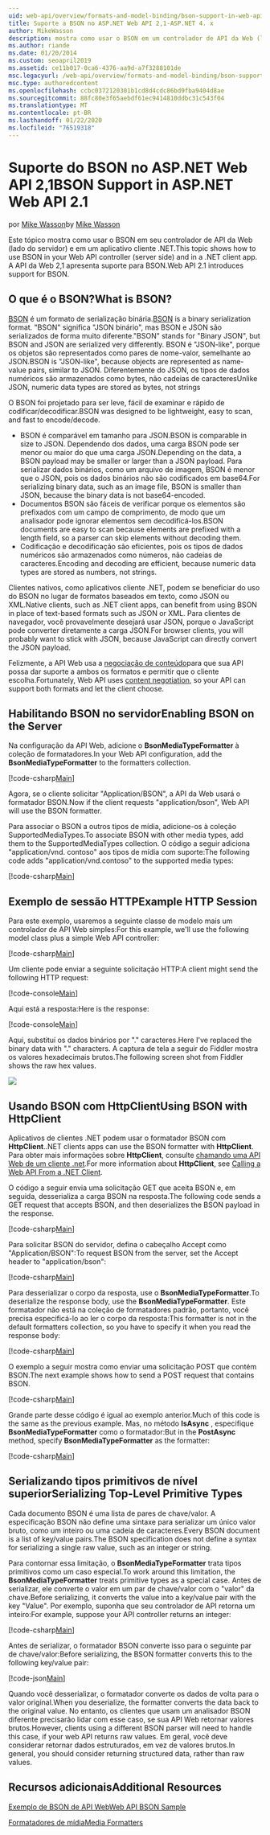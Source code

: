 ```yaml
---
uid: web-api/overview/formats-and-model-binding/bson-support-in-web-api-21
title: Suporte a BSON no ASP.NET Web API 2,1-ASP.NET 4. x
author: MikeWasson
description: mostra como usar o BSON em um controlador de API da Web (lado do servidor) e em um aplicativo cliente .NET para o ASP.NET 4. x.
ms.author: riande
ms.date: 01/20/2014
ms.custom: seoapril2019
ms.assetid: ce11b017-0ca6-4376-aa9d-a7f3288101de
msc.legacyurl: /web-api/overview/formats-and-model-binding/bson-support-in-web-api-21
msc.type: authoredcontent
ms.openlocfilehash: ccbc0372120301b1cd8d4cdc86bd9fba9404d8ae
ms.sourcegitcommit: 88fc80e3f65aebdf61ec9414810ddbc31c543f04
ms.translationtype: MT
ms.contentlocale: pt-BR
ms.lasthandoff: 01/22/2020
ms.locfileid: "76519318"
---
```

# <a name="bson-support-in-aspnet-web-api-21"></a><span data-ttu-id="fd65c-103">Suporte do BSON no ASP.NET Web API 2,1</span><span class="sxs-lookup"><span data-stu-id="fd65c-103">BSON Support in ASP.NET Web API 2.1</span></span>

<span data-ttu-id="fd65c-104">por [Mike Wasson](https://github.com/MikeWasson)</span><span class="sxs-lookup"><span data-stu-id="fd65c-104">by [Mike Wasson](https://github.com/MikeWasson)</span></span>

<span data-ttu-id="fd65c-105">Este tópico mostra como usar o BSON em seu controlador de API da Web (lado do servidor) e em um aplicativo cliente .NET.</span><span class="sxs-lookup"><span data-stu-id="fd65c-105">This topic shows how to use BSON in your Web API controller (server side) and in a .NET client app.</span></span> <span data-ttu-id="fd65c-106">A API da Web 2,1 apresenta suporte para BSON.</span><span class="sxs-lookup"><span data-stu-id="fd65c-106">Web API 2.1 introduces support for BSON.</span></span> 

## <a name="what-is-bson"></a><span data-ttu-id="fd65c-107">O que é o BSON?</span><span class="sxs-lookup"><span data-stu-id="fd65c-107">What is BSON?</span></span>

<span data-ttu-id="fd65c-108">[BSON](http://bsonspec.org/) é um formato de serialização binária.</span><span class="sxs-lookup"><span data-stu-id="fd65c-108">[BSON](http://bsonspec.org/) is a binary serialization format.</span></span> <span data-ttu-id="fd65c-109">"BSON" significa "JSON binário", mas BSON e JSON são serializados de forma muito diferente.</span><span class="sxs-lookup"><span data-stu-id="fd65c-109">"BSON" stands for "Binary JSON", but BSON and JSON are serialized very differently.</span></span> <span data-ttu-id="fd65c-110">BSON é "JSON-like", porque os objetos são representados como pares de nome-valor, semelhante ao JSON.</span><span class="sxs-lookup"><span data-stu-id="fd65c-110">BSON is "JSON-like", because objects are represented as name-value pairs, similar to JSON.</span></span> <span data-ttu-id="fd65c-111">Diferentemente do JSON, os tipos de dados numéricos são armazenados como bytes, não cadeias de caracteres</span><span class="sxs-lookup"><span data-stu-id="fd65c-111">Unlike JSON, numeric data types are stored as bytes, not strings</span></span>

<span data-ttu-id="fd65c-112">O BSON foi projetado para ser leve, fácil de examinar e rápido de codificar/decodificar.</span><span class="sxs-lookup"><span data-stu-id="fd65c-112">BSON was designed to be lightweight, easy to scan, and fast to encode/decode.</span></span>

- <span data-ttu-id="fd65c-113">BSON é comparável em tamanho para JSON.</span><span class="sxs-lookup"><span data-stu-id="fd65c-113">BSON is comparable in size to JSON.</span></span> <span data-ttu-id="fd65c-114">Dependendo dos dados, uma carga BSON pode ser menor ou maior do que uma carga JSON.</span><span class="sxs-lookup"><span data-stu-id="fd65c-114">Depending on the data, a BSON payload may be smaller or larger than a JSON payload.</span></span> <span data-ttu-id="fd65c-115">Para serializar dados binários, como um arquivo de imagem, BSON é menor que o JSON, pois os dados binários não são codificados em base64.</span><span class="sxs-lookup"><span data-stu-id="fd65c-115">For serializing binary data, such as an image file, BSON is smaller than JSON, because the binary data is not base64-encoded.</span></span>
- <span data-ttu-id="fd65c-116">Documentos BSON são fáceis de verificar porque os elementos são prefixados com um campo de comprimento, de modo que um analisador pode ignorar elementos sem decodificá-los.</span><span class="sxs-lookup"><span data-stu-id="fd65c-116">BSON documents are easy to scan because elements are prefixed with a length field, so a parser can skip elements without decoding them.</span></span>
- <span data-ttu-id="fd65c-117">Codificação e decodificação são eficientes, pois os tipos de dados numéricos são armazenados como números, não cadeias de caracteres.</span><span class="sxs-lookup"><span data-stu-id="fd65c-117">Encoding and decoding are efficient, because numeric data types are stored as numbers, not strings.</span></span>

<span data-ttu-id="fd65c-118">Clientes nativos, como aplicativos cliente .NET, podem se beneficiar do uso do BSON no lugar de formatos baseados em texto, como JSON ou XML.</span><span class="sxs-lookup"><span data-stu-id="fd65c-118">Native clients, such as .NET client apps, can benefit from using BSON in place of text-based formats such as JSON or XML.</span></span> <span data-ttu-id="fd65c-119">Para clientes de navegador, você provavelmente desejará usar JSON, porque o JavaScript pode converter diretamente a carga JSON.</span><span class="sxs-lookup"><span data-stu-id="fd65c-119">For browser clients, you will probably want to stick with JSON, because JavaScript can directly convert the JSON payload.</span></span>

<span data-ttu-id="fd65c-120">Felizmente, a API Web usa a [negociação de conteúdo](content-negotiation.md)para que sua API possa dar suporte a ambos os formatos e permitir que o cliente escolha.</span><span class="sxs-lookup"><span data-stu-id="fd65c-120">Fortunately, Web API uses [content negotiation](content-negotiation.md), so your API can support both formats and let the client choose.</span></span>

## <a name="enabling-bson-on-the-server"></a><span data-ttu-id="fd65c-121">Habilitando BSON no servidor</span><span class="sxs-lookup"><span data-stu-id="fd65c-121">Enabling BSON on the Server</span></span>

<span data-ttu-id="fd65c-122">Na configuração da API Web, adicione o **BsonMediaTypeFormatter** à coleção de formatadores.</span><span class="sxs-lookup"><span data-stu-id="fd65c-122">In your Web API configuration, add the **BsonMediaTypeFormatter** to the formatters collection.</span></span>

[!code-csharp[Main](bson-support-in-web-api-21/samples/sample1.cs)]

<span data-ttu-id="fd65c-123">Agora, se o cliente solicitar "Application/BSON", a API da Web usará o formatador BSON.</span><span class="sxs-lookup"><span data-stu-id="fd65c-123">Now if the client requests "application/bson", Web API will use the BSON formatter.</span></span>

<span data-ttu-id="fd65c-124">Para associar o BSON a outros tipos de mídia, adicione-os à coleção SupportedMediaTypes.</span><span class="sxs-lookup"><span data-stu-id="fd65c-124">To associate BSON with other media types, add them to the SupportedMediaTypes collection.</span></span> <span data-ttu-id="fd65c-125">O código a seguir adiciona "application/vnd. contoso" aos tipos de mídia com suporte:</span><span class="sxs-lookup"><span data-stu-id="fd65c-125">The following code adds "application/vnd.contoso" to the supported media types:</span></span>

[!code-csharp[Main](bson-support-in-web-api-21/samples/sample2.cs)]

## <a name="example-http-session"></a><span data-ttu-id="fd65c-126">Exemplo de sessão HTTP</span><span class="sxs-lookup"><span data-stu-id="fd65c-126">Example HTTP Session</span></span>

<span data-ttu-id="fd65c-127">Para este exemplo, usaremos a seguinte classe de modelo mais um controlador de API Web simples:</span><span class="sxs-lookup"><span data-stu-id="fd65c-127">For this example, we'll use the following model class plus a simple Web API controller:</span></span>

[!code-csharp[Main](bson-support-in-web-api-21/samples/sample3.cs)]

<span data-ttu-id="fd65c-128">Um cliente pode enviar a seguinte solicitação HTTP:</span><span class="sxs-lookup"><span data-stu-id="fd65c-128">A client might send the following HTTP request:</span></span>

[!code-console[Main](bson-support-in-web-api-21/samples/sample4.cmd)]

<span data-ttu-id="fd65c-129">Aqui está a resposta:</span><span class="sxs-lookup"><span data-stu-id="fd65c-129">Here is the response:</span></span>

[!code-console[Main](bson-support-in-web-api-21/samples/sample5.cmd)]

<span data-ttu-id="fd65c-130">Aqui, substituí os dados binários por &quot;.&quot; caracteres.</span><span class="sxs-lookup"><span data-stu-id="fd65c-130">Here I've replaced the binary data with &quot;.&quot; characters.</span></span> <span data-ttu-id="fd65c-131">A captura de tela a seguir do Fiddler mostra os valores hexadecimais brutos.</span><span class="sxs-lookup"><span data-stu-id="fd65c-131">The following screen shot from Fiddler shows the raw hex values.</span></span>

[![](bson-support-in-web-api-21/_static/image2.png)](bson-support-in-web-api-21/_static/image1.png)

## <a name="using-bson-with-httpclient"></a><span data-ttu-id="fd65c-132">Usando BSON com HttpClient</span><span class="sxs-lookup"><span data-stu-id="fd65c-132">Using BSON with HttpClient</span></span>

<span data-ttu-id="fd65c-133">Aplicativos de clientes .NET podem usar o formatador BSON com **HttpClient**.</span><span class="sxs-lookup"><span data-stu-id="fd65c-133">.NET clients apps can use the BSON formatter with **HttpClient**.</span></span> <span data-ttu-id="fd65c-134">Para obter mais informações sobre **HttpClient**, consulte [chamando uma API Web de um cliente .net](../advanced/calling-a-web-api-from-a-net-client.md).</span><span class="sxs-lookup"><span data-stu-id="fd65c-134">For more information about **HttpClient**, see [Calling a Web API From a .NET Client](../advanced/calling-a-web-api-from-a-net-client.md).</span></span>

<span data-ttu-id="fd65c-135">O código a seguir envia uma solicitação GET que aceita BSON e, em seguida, desserializa a carga BSON na resposta.</span><span class="sxs-lookup"><span data-stu-id="fd65c-135">The following code sends a GET request that accepts BSON, and then deserializes the BSON payload in the response.</span></span>

[!code-csharp[Main](bson-support-in-web-api-21/samples/sample6.cs)]

<span data-ttu-id="fd65c-136">Para solicitar BSON do servidor, defina o cabeçalho Accept como "Application/BSON":</span><span class="sxs-lookup"><span data-stu-id="fd65c-136">To request BSON from the server, set the Accept header to "application/bson":</span></span>

[!code-csharp[Main](bson-support-in-web-api-21/samples/sample7.cs)]

<span data-ttu-id="fd65c-137">Para desserializar o corpo da resposta, use o **BsonMediaTypeFormatter**.</span><span class="sxs-lookup"><span data-stu-id="fd65c-137">To deserialize the response body, use the **BsonMediaTypeFormatter**.</span></span> <span data-ttu-id="fd65c-138">Este formatador não está na coleção de formatadores padrão, portanto, você precisa especificá-lo ao ler o corpo da resposta:</span><span class="sxs-lookup"><span data-stu-id="fd65c-138">This formatter is not in the default formatters collection, so you have to specify it when you read the response body:</span></span>

[!code-csharp[Main](bson-support-in-web-api-21/samples/sample8.cs)]

<span data-ttu-id="fd65c-139">O exemplo a seguir mostra como enviar uma solicitação POST que contém BSON.</span><span class="sxs-lookup"><span data-stu-id="fd65c-139">The next example shows how to send a POST request that contains BSON.</span></span>

[!code-csharp[Main](bson-support-in-web-api-21/samples/sample9.cs)]

<span data-ttu-id="fd65c-140">Grande parte desse código é igual ao exemplo anterior.</span><span class="sxs-lookup"><span data-stu-id="fd65c-140">Much of this code is the same as the previous example.</span></span> <span data-ttu-id="fd65c-141">Mas, no método **IsAsync** , especifique **BsonMediaTypeFormatter** como o formatador:</span><span class="sxs-lookup"><span data-stu-id="fd65c-141">But in the **PostAsync** method, specify **BsonMediaTypeFormatter** as the formatter:</span></span>

[!code-csharp[Main](bson-support-in-web-api-21/samples/sample10.cs)]

## <a name="serializing-top-level-primitive-types"></a><span data-ttu-id="fd65c-142">Serializando tipos primitivos de nível superior</span><span class="sxs-lookup"><span data-stu-id="fd65c-142">Serializing Top-Level Primitive Types</span></span>

<span data-ttu-id="fd65c-143">Cada documento BSON é uma lista de pares de chave/valor. A especificação BSON não define uma sintaxe para serializar um único valor bruto, como um inteiro ou uma cadeia de caracteres.</span><span class="sxs-lookup"><span data-stu-id="fd65c-143">Every BSON document is a list of key/value pairs.The BSON specification does not define a syntax for serializing a single raw value, such as an integer or string.</span></span>

<span data-ttu-id="fd65c-144">Para contornar essa limitação, o **BsonMediaTypeFormatter** trata tipos primitivos como um caso especial.</span><span class="sxs-lookup"><span data-stu-id="fd65c-144">To work around this limitation, the **BsonMediaTypeFormatter** treats primitive types as a special case.</span></span> <span data-ttu-id="fd65c-145">Antes de serializar, ele converte o valor em um par de chave/valor com o "valor" da chave.</span><span class="sxs-lookup"><span data-stu-id="fd65c-145">Before serializing, it converts the value into a key/value pair with the key "Value".</span></span> <span data-ttu-id="fd65c-146">Por exemplo, suponha que seu controlador de API retorna um inteiro:</span><span class="sxs-lookup"><span data-stu-id="fd65c-146">For example, suppose your API controller returns an integer:</span></span>

[!code-csharp[Main](bson-support-in-web-api-21/samples/sample11.cs)]

<span data-ttu-id="fd65c-147">Antes de serializar, o formatador BSON converte isso para o seguinte par de chave/valor:</span><span class="sxs-lookup"><span data-stu-id="fd65c-147">Before serializing, the BSON formatter converts this to the following key/value pair:</span></span>

[!code-json[Main](bson-support-in-web-api-21/samples/sample12.json)]

<span data-ttu-id="fd65c-148">Quando você desserializar, o formatador converte os dados de volta para o valor original.</span><span class="sxs-lookup"><span data-stu-id="fd65c-148">When you deserialize, the formatter converts the data back to the original value.</span></span> <span data-ttu-id="fd65c-149">No entanto, os clientes que usam um analisador BSON diferente precisarão lidar com esse caso, se sua API Web retornar valores brutos.</span><span class="sxs-lookup"><span data-stu-id="fd65c-149">However, clients using a different BSON parser will need to handle this case, if your web API returns raw values.</span></span> <span data-ttu-id="fd65c-150">Em geral, você deve considerar retornar dados estruturados, em vez de valores brutos.</span><span class="sxs-lookup"><span data-stu-id="fd65c-150">In general, you should consider returning structured data, rather than raw values.</span></span>

## <a name="additional-resources"></a><span data-ttu-id="fd65c-151">Recursos adicionais</span><span class="sxs-lookup"><span data-stu-id="fd65c-151">Additional Resources</span></span>

[<span data-ttu-id="fd65c-152">Exemplo de BSON de API Web</span><span class="sxs-lookup"><span data-stu-id="fd65c-152">Web API BSON Sample</span></span>](https://github.com/aspnet/samples/tree/master/samples/aspnet/WebApi/BSONSample/)

[<span data-ttu-id="fd65c-153">Formatadores de mídia</span><span class="sxs-lookup"><span data-stu-id="fd65c-153">Media Formatters</span></span>](media-formatters.md)
